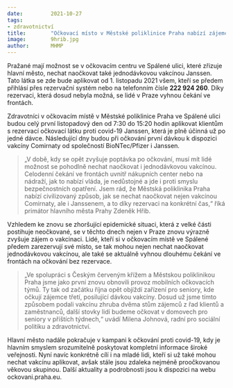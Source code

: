 ```yaml
---
date:         2021-10-27
tags:         
- zdravotnictví
title:        "Očkovací místo v Městské poliklinice Praha nabízí zájemcům jednodávkové vakcíny"
image: 	      9hrib.jpg
author:       MHMP
---
```


Pražané mají možnost se v očkovacím centru ve Spálené ulici, které zřizuje hlavní město, nechat naočkovat také jednodávkovou vakcínou Janssen. Tato látka se zde bude aplikovat od 1. listopadu 2021 všem, kteří se předem přihlásí přes rezervační systém nebo na telefonním čísle **222 924 260**. Díky rezervaci, která dosud nebyla možná, se lidé v Praze vyhnou čekání ve frontách.

Zdravotníci v očkovacím místě v Městské poliklinice Praha ve Spálené ulici budou celý první listopadový den od 7:30 do 15:20 hodin aplikovat klientům s rezervací očkovací látku proti covid-19 Janssen, která je plně účinná už po jedné dávce. Následující dny budou při očkování první dávkou k dispozici vakcíny Comirnaty od společností BioNTec/Pfizer i Janssen.

> „V době, kdy se opět zvyšuje poptávka po očkování, musí mít lidé možnost se pohodlně nechat naočkovat i jednodávkovou vakcínou. Celodenní čekání ve frontách uvnitř nákupních center nebo na nádraží, jak to nabízí vláda, je nedůstojné a jde i proti smyslu bezpečnostních opatření. Jsem rád, že Městská poliklinika Praha nabízí civilizovaný způsob, jak se nechat naočkovat nejen vakcínou Comirnaty, ale i Janssenem, a to díky rezervaci na konkrétní čas,“ říká primátor hlavního města Prahy Zdeněk Hřib.

Vzhledem ke znovu se zhoršující epidemické situaci, která z velké části postihuje neočkované, se v těchto dnech nejen v Praze znovu výrazně zvyšuje zájem o vakcinaci. Lidé, kteří si v očkovacím místě ve Spálené předem zarezervují své místo, se tak mohou nejen nechat naočkovat jednodávkovou vakcínou, ale také se aktuálně vyhnou dlouhému čekání ve frontách na očkování bez rezervace.

> „Ve spolupráci s Českým červeným křížem a Městskou poliklinikou Praha jsme jako první znovu obnovili provoz mobilních očkovacích týmů. Ty tak od začátku října opět objíždí zařízení pro seniory, kde očkují zájemce třetí, posilující dávkou vakcíny. Dosud už jsme tímto způsobem podali vakcínu zhruba dvěma stům zájemců z řad klientů a zaměstnanců, další stovky lidí budeme očkovat v domovech pro seniory v příštích týdnech,“ uvádí Milena Johnová, radní pro sociální politiku a zdravotnictví.

Hlavní město nadále pokračuje v kampani k očkování proti covid-19, kdy je hlavním smyslem srozumitelně poskytovat kompletní informace široké veřejnosti. Nyní navíc konkrétně cílí i na mladé lidi, kteří si už také mohou nechat vakcínu aplikovat, avšak stále jsou zdaleka nejméně proočkovanou věkovou skupinou. Další aktuality a podrobnosti jsou k dispozici na webu ockovani.praha.eu.
